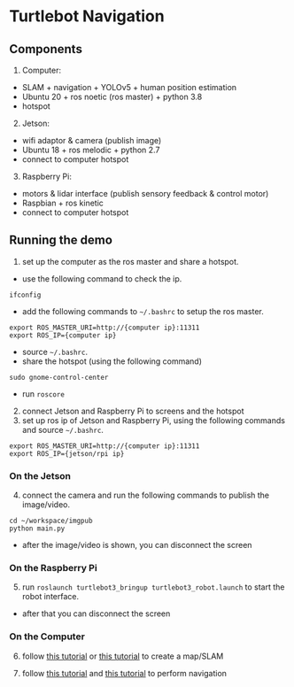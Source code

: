# Turtlebot Navigation

## Components
1. Computer: 
- SLAM + navigation + YOLOv5 + human position estimation
- Ubuntu 20 + ros noetic (ros master) + python 3.8
- hotspot
2. Jetson: 
- wifi adaptor & camera (publish image)
- Ubuntu 18 + ros melodic + python 2.7
- connect to computer hotspot
3. Raspberry Pi: 
- motors & lidar interface (publish sensory feedback & control motor)
- Raspbian + ros kinetic
- connect to computer hotspot

## Running the demo
1. set up the computer as the ros master and share a hotspot. 
- use the following command to check the ip.
```
ifconfig
```
- add the following commands to ```~/.bashrc``` to setup the ros master.
```
export ROS_MASTER_URI=http://{computer ip}:11311
export ROS_IP={computer ip}
```
- source ```~/.bashrc```.
- share the hotspot (using the following command)
```
sudo gnome-control-center
```
- run ```roscore```
2. connect Jetson and Raspberry Pi to screens and the hotspot
3. set up ros ip of Jetson and Raspberry Pi, using the following commands and source ```~/.bashrc```.
```
export ROS_MASTER_URI=http://{computer ip}:11311
export ROS_IP={jetson/rpi ip}
```

### On the Jetson
4. connect the camera and run the following commands to publish the image/video.
```
cd ~/workspace/imgpub
python main.py
```
- after the image/video is shown, you can disconnect the screen

### On the Raspberry Pi
5. run ```roslaunch turtlebot3_bringup turtlebot3_robot.launch``` to start the robot interface.
- after that you can disconnect the screen

### On the Computer
6. follow [this tutorial](https://emanual.robotis.com/docs/en/platform/turtlebot3/slam/#run-slam-node) or [this tutorial](https://emanual.robotis.com/docs/en/platform/turtlebot3/slam_simulation/) to create a map/SLAM

7. follow [this tutorial](https://emanual.robotis.com/docs/en/platform/turtlebot3/navigation/#navigation) and [this tutorial](https://emanual.robotis.com/docs/en/platform/turtlebot3/simulation/) to perform navigation


